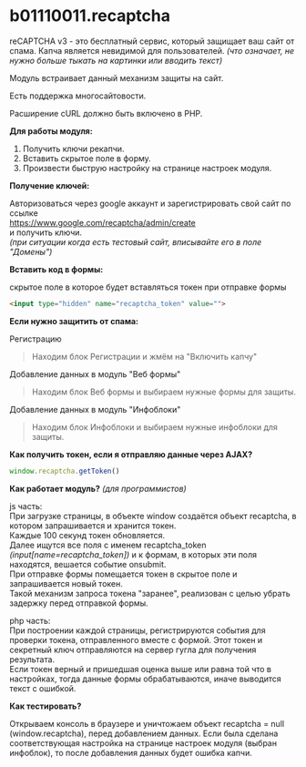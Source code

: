 # b01110011.recaptcha

reCAPTCHA v3 - это бесплатный сервис, который защищает ваш сайт от спама. Капча является невидимой для пользователей. *(что означает, не нужно больше тыкать на картинки или вводить текст)*  

Модуль встраивает данный механизм защиты на сайт.  
  
Есть поддержка многосайтовости.  
  
Расширение cURL должно быть включено в PHP.  
  
**Для работы модуля:**
1. Получить ключи рекапчи.
2. Вставить скрытое поле в форму.
3. Произвести быструю настройку на странице настроек модуля.

**Получение ключей:**

Авторизоваться через google аккаунт и зарегистрировать свой сайт по ссылке  
https://www.google.com/recaptcha/admin/create  
и получить ключи.  
*(при ситуации когда есть тестовый сайт, вписывайте его в поле "Домены")*  

**Вставить код в формы:**

скрытое поле в которое будет вставляться токен при отправке формы
```html
<input type="hidden" name="recaptcha_token" value="">
```

**Если нужно защитить от спама:**

Регистрацию  
> Находим блок Регистрации и жмём на "Включить капчу"  
  
Добавление данных в модуль "Веб формы"  
> Находим блок Веб формы и выбираем нужные формы для защиты.    
  
Добавление данных в модуль "Инфоблоки"  
> Находим блок Инфоблоки и выбираем нужные инфоблоки для защиты.  

**Как получить токен, если я отправляю данные через AJAX?**
```js
window.recaptcha.getToken()
```

**Как работает модуль?** *(для программистов)*

js часть:  
При загрузке страницы, в объекте window создаётся объект recaptcha, в котором запрашивается и хранится токен.  
Каждые 100 секунд токен обновляется.  
Далее ищутся все поля с именем recaptcha_token *(input[name=recaptcha_token])* и к формам, в которых эти поля находятся, вешается событие onsubmit.  
При отправке формы помещается токен в скрытое поле и запрашивается новый токен.  
Такой механизм запроса токена "заранее", реализован с целью убрать задержку перед отправкой формы.  
  
php часть:  
При построении каждой страницы, регистрируются события для проверки токена, отправленного вместе с формой. Этот токен и секретный ключ отправляются на сервер гугла для получения результата.  
Если токен верный и пришедшая оценка выше или равна той что в настройках, тогда данные формы обрабатываются, иначе выводится текст с ошибкой.  

**Как тестировать?**

Открываем консоль в браузере и уничтожаем объект recaptcha = null (window.recaptcha), перед добавлением данных.
Если была сделана соответствующая настройка на странице настроек модуля (выбран инфоблок), то после добавления данных будет ошибка капчи.